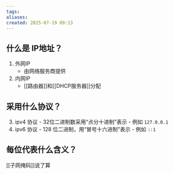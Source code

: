 ```yaml
---
tags: 
aliases: 
created: 2025-07-19 09:13
---
```

## 什么是 IP地址？

1. 外网IP
	- 由网络服务商提供
2. 内网IP
	- [[路由器]]和[[DHCP服务器]]分配


## 采用什么协议？

3. ipv4 协议
		- 32位二进制数采用“点分十进制”表示
		- 例如 `127.0.0.1`
4. ipv6 协议
		- 128 位二进制，用“冒号十六进制”表示
		- 例如 `::1`

## 每位代表什么含义？

[[子网掩码]]说了算